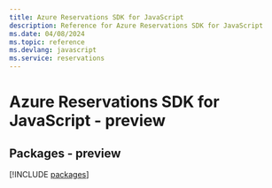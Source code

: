 ```yaml
---
title: Azure Reservations SDK for JavaScript
description: Reference for Azure Reservations SDK for JavaScript
ms.date: 04/08/2024
ms.topic: reference
ms.devlang: javascript
ms.service: reservations
---
```

# Azure Reservations SDK for JavaScript - preview
## Packages - preview
[!INCLUDE [packages](reservations-index.md)]